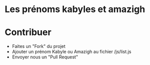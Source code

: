 Les prénoms kabyles et amazigh 
=====================




Contribuer
=====================
* Faites un "Fork" du projet
* Ajouter un prénom Kabyle ou Amazigh au fichier /js/list.js
* Envoyer nous un "Pull Request"
